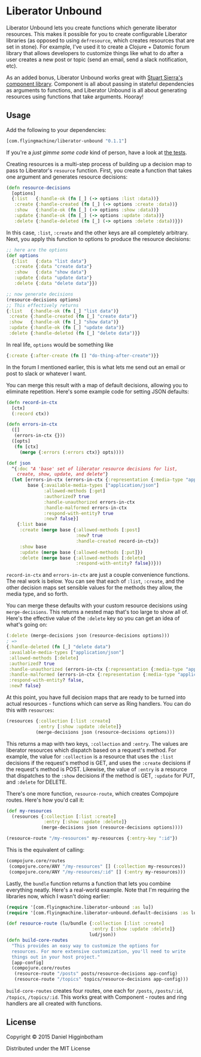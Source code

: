 # Liberator Unbound

Liberator Unbound lets you create functions which generate liberator
resources. This makes it possible for you to create configurable
Liberator libraries (as opposed to using `defresource`, which creates
resources that are set in stone). For example, I've used it to create
a Clojure + Datomic forum library that allows developers to customize
things like what to do after a user creates a new post or topic (send
an email, send a slack notification, etc).

As an added bonus, Liberator Unbound works great with
[Stuart Sierra's component library](https://github.com/stuartsierra/component).
Component is all about passing in stateful dependencies as arguments
to functions, and Liberator Unbound is all about generating resources
using functions that take arguments. Hooray!


## Usage

Add the following to your dependencies:

```clojure
[com.flyingmachine/liberator-unbound "0.1.1"]
```

If you're a *just gimme some code* kind of person, have a look at
[the tests](test/com/flyingmachine/liberator_unbound_test.clj).

Creating resources is a multi-step process of building up a decision
map to pass to Liberator's `resource` function. First, you create a
function that takes one argument and generates resource decisions:

```clojure
(defn resource-decisions
  [options]
  {:list   {:handle-ok (fn [_] (-> options :list :data))}
   :create {:handle-created (fn [_] (-> options :create :data))}
   :show   {:handle-ok (fn [_] (-> options :show :data))}
   :update {:handle-ok (fn [_] (-> options :update :data))}
   :delete {:handle-deleted (fn [_] (-> options :delete :data))}})
```

In this case, `:list`, `:create` and the other keys are all completely
arbitrary. Next, you apply this function to options to produce the
resource decisions:

```clojure
;; here are the options
(def options
  {:list   {:data "list data"}
   :create {:data "create data"}
   :show   {:data "show data"}
   :update {:data "update data"}
   :delete {:data "delete data"}})

;; now generate decisions
(resource-decisions options)
;; This effectively returns
{:list   {:handle-ok (fn [_] "list data")}
 :create {:handle-created (fn [_] "create data")}
 :show   {:handle-ok (fn [_] "show data")}
 :update {:handle-ok (fn [_] "update data")}
 :delete {:handle-deleted (fn [_] "delete data")}}
```

In real life, `options` would be something like

```clojure
{:create {:after-create (fn [] "do-thing-after-create")}}
```

In the forum I mentioned earlier, this is what lets me send out an
email or post to slack or whatever I want.

You can merge this result with a map of default decisions, allowing
you to eliminate repetition. Here's some example code for setting JSON
defaults:

```clojure
(defn record-in-ctx
  [ctx]
  (:record ctx))

(defn errors-in-ctx
  ([]
   (errors-in-ctx {}))
  ([opts]
   (fn [ctx]
     (merge {:errors (:errors ctx)} opts))))

(def json
  ^{:doc "A 'base' set of liberator resource decisions for list,
    create, show, update, and delete"}
  (let [errors-in-ctx (errors-in-ctx {:representation {:media-type "application/json"}})
        base {:available-media-types ["application/json"]
              :allowed-methods [:get]
              :authorized? true
              :handle-unauthorized errors-in-ctx
              :handle-malformed errors-in-ctx
              :respond-with-entity? true
              :new? false}]
    {:list base
     :create (merge base {:allowed-methods [:post]
                          :new? true
                          :handle-created record-in-ctx})
     :show base
     :update (merge base {:allowed-methods [:put]})
     :delete (merge base {:allowed-methods [:delete]
                          :respond-with-entity? false})}))
```

`record-in-ctx` and `errors-in-ctx` are just a couple convenience
functions. The real work is below. You can see that each of `:list`,
`:create`, and the other decision maps set sensible values for the
methods they allow, the media type, and so forth.

You can merge these defaults with your custom resource decisions using
`merge-decisions`. This returns a nested map that's too large to show
all of. Here's the effective value of the `:delete` key so you can get
an idea of what's going on:

```clojure
(:delete (merge-decisions json (resource-decisions options)))
; =>
{:handle-deleted (fn [_] "delete data")
 :available-media-types ["application/json"]
 :allowed-methods [:delete]
 :authorized? true
 :handle-unauthorized (errors-in-ctx {:representation {:media-type "application/json"}})
 :handle-malformed (errors-in-ctx {:representation {:media-type "application/json"}})
 :respond-with-entity? false,
 :new? false}
```

At this point, you have full decision maps that are ready to be turned
into actual resources - functions which can serve as Ring
handlers. You can do this with `resources`:

```clojure
(resources {:collection [:list :create]
            :entry [:show :update :delete]}
           (merge-decisions json (resource-decisions options)))
```

This returns a map with two keys, `:collection` and `:entry`. The
values are liberator resources which dispatch based on a request's
method. For example, the value for `:collection` is a resource that
uses the `:list` decisions if the request's method is GET, and uses
the `:create` decisions if the request's method is POST. Likewise, the
value of `:entry` is a resource that dispatches to the `:show`
decisions if the method is GET, `:update` for PUT, and `:delete` for
DELETE.

There's one more function, `resource-route`, which creates Compojure
routes. Here's how you'd call it:

```clojure
(def my-resources
  (resources {:collection [:list :create]
              :entry [:show :update :delete]}
             (merge-decisions json (resource-decisions options))))

(resource-route "/my-resources" my-resources {:entry-key ":id"})
```

This is the equivalent of calling:

```clojure
(compojure.core/routes
 (compojure.core/ANY "/my-resources" [] (:collection my-resources))
 (compojure.core/ANY "/my-resources/:id" [] (:entry my-resources)))
```

Lastly, the `bundle` function returns a function that lets you combine
everything neatly. Here's a real-world example. Note that I'm
requiring the libraries now, which I wasn't doing earlier:

```clojure
(require '[com.flyingmachine.liberator-unbound :as lu])
(require '[com.flyingmachine.liberator-unbound.default-decisions :as lud])

(def resource-route (lu/bundle {:collection [:list :create]
                                :entry [:show :update :delete]}
                               lud/json))
(defn build-core-routes
  "This provides an easy way to customize the options for
  resources. For more extensive customization, you'll need to write
  things out in your host project."
  [app-config]
  (compojure.core/routes
   (resource-route "/posts" posts/resource-decisions app-config)
   (resource-route "/topics" topics/resource-decisions app-config)))
```

`build-core-routes` creates four routes, one each for `/posts`,
`/posts/:id`, `/topics`, `/topics/:id`. This works great with
Component - routes and ring handlers are all created with functions.

## License

Copyright © 2015 Daniel Higginbotham

Distributed under the MIT License
